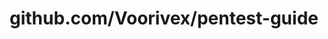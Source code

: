 ---
layout: post
title: github.com/Voorivex/pentest-guide
categories: link
tags: [انگلیسی, گیت‌هاب, برنامه‌نویسی]
---